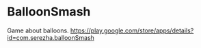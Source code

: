 # BalloonSmash
Game about balloons.
https://play.google.com/store/apps/details?id=com.serezha.balloonSmash
